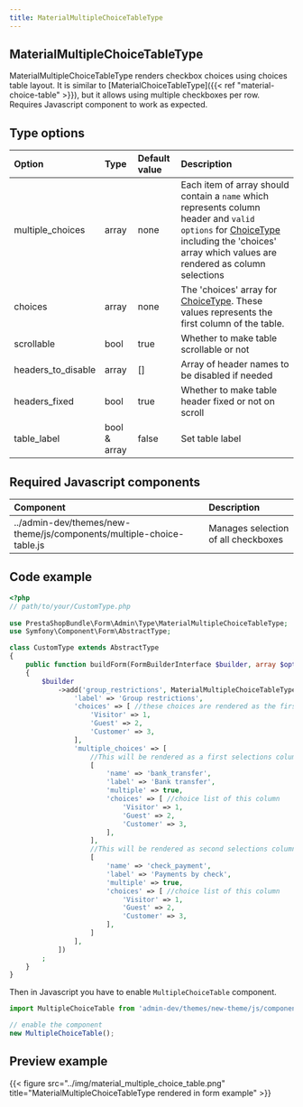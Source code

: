 ```yaml
---
title: MaterialMultipleChoiceTableType
---
```


## MaterialMultipleChoiceTableType

MaterialMultipleChoiceTableType renders checkbox choices using choices table layout. It is similar to [MaterialChoiceTableType]({{< ref "material-choice-table" >}}),
but it allows using multiple checkboxes per row. Requires Javascript component to work as expected.

## Type options

| Option             | Type  | Default value | Description                                                                                                                                                                                                                                                |
|:-------------------|:------|:--------------|:-----------------------------------------------------------------------------------------------------------------------------------------------------------------------------------------------------------------------------------------------------------|
| multiple_choices   | array | none          | Each item of array should contain a `name` which represents column header and `valid options` for [ChoiceType](https://symfony.com/doc/3.4/reference/forms/types/choice.html) including the 'choices' array which values are rendered as column selections |
| choices            | array | none          | The 'choices' array for [ChoiceType](https://symfony.com/doc/3.4/reference/forms/types/choice.html). These values represents the first column of the table.                                                                                                |
| scrollable         | bool  | true          | Whether to make table scrollable or not                                                                                                                                                                                                                    |
| headers_to_disable | array | []            | Array of header names to be disabled if needed |
| headers_fixed      | bool  | true          | Whether to make table header fixed or not on scroll |
| table_label      | bool & array  | false          | Set table label |


## Required Javascript components
| Component                                                            | Description                         |
|:---------------------------------------------------------------------|:------------------------------------|
| ../admin-dev/themes/new-theme/js/components/multiple-choice-table.js | Manages selection of all checkboxes |

## Code example

```php
<?php
// path/to/your/CustomType.php
    
use PrestaShopBundle\Form\Admin\Type\MaterialMultipleChoiceTableType;
use Symfony\Component\Form\AbstractType;

class CustomType extends AbstractType
{
    public function buildForm(FormBuilderInterface $builder, array $options)
    {
        $builder
            ->add('group_restrictions', MaterialMultipleChoiceTableType::class, [
                'label' => 'Group restrictions',
                'choices' => [ //these choices are rendered as the first column of the table that represents a row name
                    'Visitor' => 1,
                    'Guest' => 2,
                    'Customer' => 3,
                ],
                'multiple_choices' => [
                    //This will be rendered as a first selections column
                    [
                        'name' => 'bank_transfer',
                        'label' => 'Bank transfer',
                        'multiple' => true,
                        'choices' => [ //choice list of this column
                            'Visitor' => 1,
                            'Guest' => 2,
                            'Customer' => 3,
                        ],
                    ],
                    //This will be rendered as second selections column
                    [
                        'name' => 'check_payment',
                        'label' => 'Payments by check',
                        'multiple' => true,
                        'choices' => [ //choice list of this column
                            'Visitor' => 1,
                            'Guest' => 2,
                            'Customer' => 3,
                        ],
                    ]
                ],
            ])
        ;
    }
}
```
Then in Javascript you have to enable `MultipleChoiceTable` component.

```javascript
import MultipleChoiceTable from 'admin-dev/themes/new-theme/js/components/multiple-choice-table';

// enable the component
new MultipleChoiceTable();
```

## Preview example

{{< figure src="../img/material_multiple_choice_table.png" title="MaterialMultipleChoiceTableType rendered in form example" >}}
